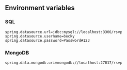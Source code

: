 ## Environment variables

### SQL
```
spring.datasource.url=jdbc:mysql://localhost:3306/rsvp
spring.datasource.username=becky    
spring.datasource.password=Password#123
```

### MongoDB
```
spring.data.mongodb.uri=mongodb://localhost:27017/rsvp
```